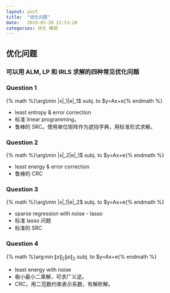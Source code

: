 ```yaml
---
layout: post
title:  "优化问题"
date:   2015-05-20 22:53:20
categories: 优化 稀疏
---
```

## 优化问题

###  可以用 ALM, LP 和 IRLS 求解的四种常见优化问题

### Question 1

{% math %}\arg\min \|x\|_1\|e\|_1$ subj. to $y=Ax+e{% endmath %}

+ least entropy & error correction
+ 标准 linear programming。
+ 鲁棒的 SRC。使用单位矩阵作为遮挡字典，用标准形式求解。

### Question 2

{% math %}\arg\min \|x\|_2\|e\|_1$ subj. to $y=Ax+e{% endmath %}

+ least energy & error correction
+ 鲁棒的 CRC

### Question 3

{% math %}\arg\min \|x\|_1\|e\|_2$ subj. to $y=Ax+e{% endmath %}

+ sparse regression with noise - lasso
+ 标准 lasso 问题
+ 标准的 SRC

### Question 4

{% math %}$\arg\min \|x\|_2\|e\|_2$ subj. to $y=Ax+e{% endmath %}

+ least energy with noise
+ 极小最小二乘解，可求广义逆。
+ CRC，用二范数约束表示系数，有解析解。